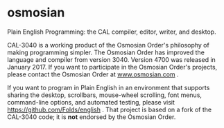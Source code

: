 osmosian
========

Plain English Programming:  the CAL compiler, editor, writer, and desktop.

CAL-3040 is a working product of the Osmosian Order's
philosophy of making programming simpler.
The Osmosian Order has improved the language and compiler
from version 3040.  Version 4700 was released in January 2017.
If you want to participate in the Osmosian Order's projects,
please contact the Osmosian Order at www.osmosian.com .

If you want to program in Plain English in an environment that supports
sharing the desktop, scrollbars, mouse-wheel scrolling, font menus,
command-line options,  and automated testing, please visit https://github.com/Folds/english . 
That project is based on a fork of the CAL-3040 code;
it is **not** endorsed by the Osmosian Order.
